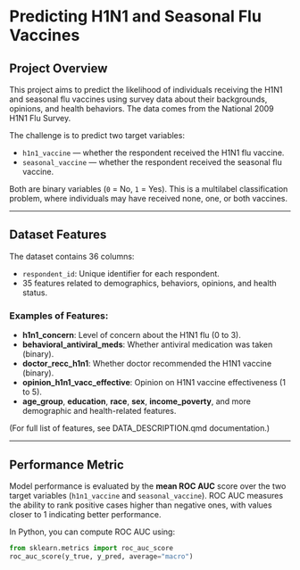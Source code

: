 # Predicting H1N1 and Seasonal Flu Vaccines

## Project Overview
This project aims to predict the likelihood of individuals receiving the H1N1 and seasonal flu vaccines using survey data about their backgrounds, opinions, and health behaviors. The data comes from the National 2009 H1N1 Flu Survey.

The challenge is to predict two target variables:
- `h1n1_vaccine` — whether the respondent received the H1N1 flu vaccine.
- `seasonal_vaccine` — whether the respondent received the seasonal flu vaccine.

Both are binary variables (`0` = No, `1` = Yes). This is a multilabel classification problem, where individuals may have received none, one, or both vaccines.

---

## Dataset Features
The dataset contains 36 columns:
- `respondent_id`: Unique identifier for each respondent.
- 35 features related to demographics, behaviors, opinions, and health status.

### Examples of Features:
- **h1n1_concern**: Level of concern about the H1N1 flu (0 to 3).
- **behavioral_antiviral_meds**: Whether antiviral medication was taken (binary).
- **doctor_recc_h1n1**: Whether doctor recommended the H1N1 vaccine (binary).
- **opinion_h1n1_vacc_effective**: Opinion on H1N1 vaccine effectiveness (1 to 5).
- **age_group**, **education**, **race**, **sex**, **income_poverty**, and more demographic and health-related features.

(For full list of features, see DATA_DESCRIPTION.qmd documentation.)

---

## Performance Metric
Model performance is evaluated by the **mean ROC AUC** score over the two target variables (`h1n1_vaccine` and `seasonal_vaccine`). ROC AUC measures the ability to rank positive cases higher than negative ones, with values closer to 1 indicating better performance.

In Python, you can compute ROC AUC using:

```python
from sklearn.metrics import roc_auc_score
roc_auc_score(y_true, y_pred, average="macro")

